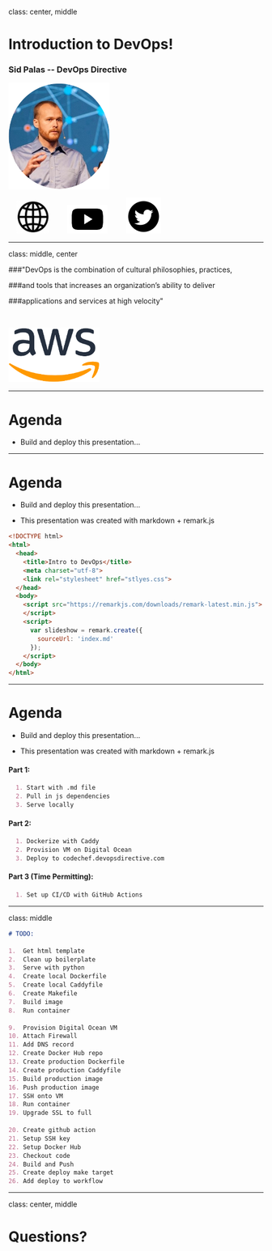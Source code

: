 class: center, middle

# Introduction to DevOps!

### Sid Palas -- DevOps Directive

![](./images/headshot.png)

&nbsp;&nbsp;&nbsp;&nbsp;[![](./images/website-icon.png)](https://devopsdirective.com)&nbsp;&nbsp;&nbsp;&nbsp;
&nbsp;&nbsp;&nbsp;&nbsp;[![](./images/yt-icon.png)](https://youtube.com/c/DevOpsDirective)&nbsp;&nbsp;&nbsp;&nbsp;
&nbsp;&nbsp;&nbsp;&nbsp;[![](./images/twitter-icon.png)](https://twitter.com/sidpalas)&nbsp;&nbsp;&nbsp;&nbsp;

---

class: middle, center

###"DevOps is the combination of cultural philosophies, practices, 

###and tools that increases an organization’s ability to deliver 

###applications and services at high velocity"

&nbsp;

![](./images/aws-logo.png)

---

# Agenda

- Build and deploy this presentation... 

---

# Agenda

- Build and deploy this presentation... 

- This presentation was created with markdown + remark.js

```html
<!DOCTYPE html>
<html>
  <head>
    <title>Intro to DevOps</title>
    <meta charset="utf-8">
    <link rel="stylesheet" href="stlyes.css">
  </head>
  <body>
    <script src="https://remarkjs.com/downloads/remark-latest.min.js">
    </script>
    <script>
      var slideshow = remark.create({
        sourceUrl: 'index.md'
      });
    </script>
  </body>
</html>
```

---

# Agenda

- Build and deploy this presentation... 

- This presentation was created with markdown + remark.js
  
#### Part 1:
```md
  1. Start with .md file
  2. Pull in js dependencies
  3. Serve locally
```

#### Part 2:
```md
  1. Dockerize with Caddy
  2. Provision VM on Digital Ocean
  3. Deploy to codechef.devopsdirective.com
```

#### Part 3 (Time Permitting):
```md
  1. Set up CI/CD with GitHub Actions
```

---

class: middle

```md
# TODO:

1.  Get html template 
2.  Clean up boilerplate
3.  Serve with python
4.  Create local Dockerfile
5.  Create local Caddyfile
6.  Create Makefile
7.  Build image
8.  Run container

9.  Provision Digital Ocean VM
10. Attach Firewall
11. Add DNS record
12. Create Docker Hub repo
13. Create production Dockerfile
14. Create production Caddyfile
15. Build production image
16. Push production image
17. SSH onto VM
18. Run container
19. Upgrade SSL to full

20. Create github action
21. Setup SSH key
22. Setup Docker Hub
23. Checkout code
24. Build and Push
25. Create deploy make target
26. Add deploy to workflow
```
---

class: center, middle

# Questions?

